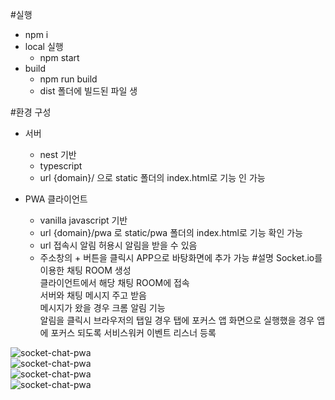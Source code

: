 #실행
* npm i
* local 실행
    * npm start
* build
    * npm run build
    * dist 폴더에 빌드된 파일 생

#환경 구성
* 서버
    * nest 기반
    * typescript
    * url {domain}/ 으로 static 폴더의 index.html로 기능 인 가능
    
* PWA 클라이언트
    * vanilla javascript 기반
    * url {domain}/pwa 로 static/pwa 폴더의 index.html로 기능 확인 가능
    * url 접속시 알림 허용시 알림을 받을 수 있음
    * 주소창의 + 버튼을 클릭시 APP으로 바탕화면에 추가 가능
#설명
Socket.io를 이용한 채팅 ROOM 생성   
클라이언트에서 해당 채팅 ROOM에 접속   
서버와 채팅 메시지 주고 받음   
메시지가 왔을 경우 크롬 알림 기능   
알림을 클릭시 브라우저의 탭일 경우 탭에 포커스 앱 화면으로 실행했을 경우 앱에 포커스 되도록 서비스워커 이벤트 리스너 등록


![socket-chat-pwa](https://user-images.githubusercontent.com/4207593/100057663-44779c80-2e6b-11eb-9605-045e8077b565.png)   
![socket-chat-pwa](https://user-images.githubusercontent.com/4207593/100057712-578a6c80-2e6b-11eb-8d24-3856af733f55.png)   
![socket-chat-pwa](https://user-images.githubusercontent.com/4207593/100057720-5b1df380-2e6b-11eb-9896-e86b127494ea.png)   
![socket-chat-pwa](https://user-images.githubusercontent.com/4207593/100057688-4ccfd780-2e6b-11eb-8d87-8523ecff035b.png)   
